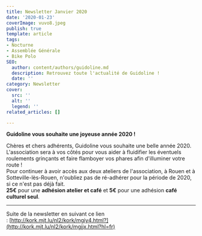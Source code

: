 ```yaml
---
title: Newsletter Janvier 2020
date: '2020-01-23'
coverImage: vuvo8.jpeg
publish: true
template: article
tags:
- Nocturne
- Assemblée Générale
- Bike Polo
SEO:
  author: content/authors/guidoline.md
  description: Retrouvez toute l'actualité de Guidoline !
  date: ''
category: Newsletter
cover:
  src: ''
  alt: ''
  legend: ''
related_articles: []

---
```

**Guidoline vous souhaite une joyeuse année 2020 !**

Chères et chers adhérents, Guidoline vous souhaite une belle année 2020. L'association sera à vos côtés pour vous aider à fluidifier les éventuels roulements grinçants et faire flamboyer vos phares afin d'illuminer votre route !  
Pour continuer à avoir accès aux deux ateliers de l'association, à Rouen et à Sotteville-lès-Rouen, n'oubliez pas de ré-adhérer pour la période de 2020, si ce n'est pas déjà fait.  
**25€** pour une **adhésion atelier et café** et **5€** pour une adhésion **café culturel seul**.

___

Suite de la newsletter en suivant ce lien : [http://kork.mjt.lu/nl2/kork/mgiy4.html?](http://kork.mjt.lu/nl2/kork/mgjjx.html?hl=fr)